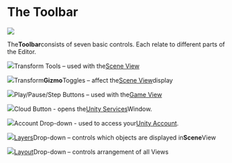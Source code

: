 # The Toolbar

![](https://docs.unity3d.com/2019.2/Documentation/uploads/Main/ToolbarCallout.png)

The**Toolbar**consists of seven basic controls. Each relate to different parts of the Editor.

![](https://docs.unity3d.com/2019.2/Documentation/uploads/Main/UI-ViewTool.png)Transform Tools – used with the[Scene View](https://docs.unity3d.com/2019.2/Documentation/Manual/CustomizingYourWorkspace.html)

![](https://docs.unity3d.com/2019.2/Documentation/uploads/Main/Editor-GizmoButtons.png)Transform**Gizmo**Toggles – affect the[Scene View](https://docs.unity3d.com/2019.2/Documentation/Manual/CustomizingYourWorkspace.html)display

![](https://docs.unity3d.com/2019.2/Documentation/uploads/Main/Editor-PlayButtons.png)Play/Pause/Step Buttons – used with the[Game View](https://docs.unity3d.com/2019.2/Documentation/Manual/CustomizingYourWorkspace.html)

![](https://docs.unity3d.com/2019.2/Documentation/uploads/Main/Editor-CloudButton.png)Cloud Button - opens the[Unity Services](https://docs.unity3d.com/2019.2/Documentation/Manual/UnityServices.html)Window.

![](https://docs.unity3d.com/2019.2/Documentation/uploads/Main/Editor-AccountDropdown.png)Account Drop-down - used to access your[Unity Account](https://docs.unity3d.com/2019.2/Documentation/Manual/UnityIAPSettingUp.html).

![](https://docs.unity3d.com/2019.2/Documentation/uploads/Main/Editor-LayersDropdown.png)[Layers](https://docs.unity3d.com/2019.2/Documentation/Manual/Layers.html)Drop-down – controls which objects are displayed in**Scene**View

![](https://docs.unity3d.com/2019.2/Documentation/uploads/Main/Editor-LayoutDropdown.png)[Layout](https://docs.unity3d.com/2019.2/Documentation/Manual/CustomizingYourWorkspace.html)Drop-down – controls arrangement of all Views

